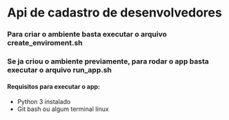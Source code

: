 # Api de cadastro de desenvolvedores

### Para criar o ambiente basta executar o arquivo create_enviroment.sh 
### Se ja criou o ambiente previamente, para rodar o app basta executar o arquivo run_app.sh

#### Requisitos para executar o app: 

   * Python 3 instalado
   * Git bash ou algum terminal linux

